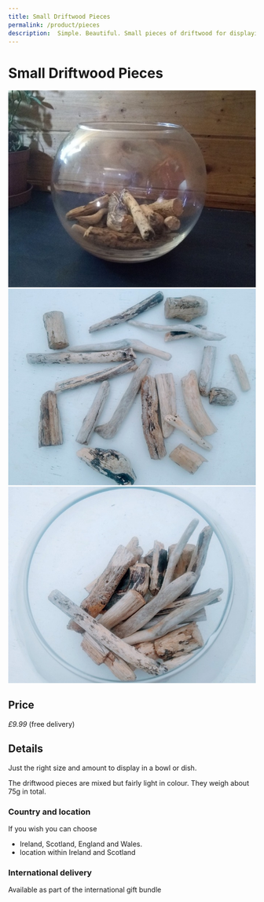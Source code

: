 ```yaml
---
title: Small Driftwood Pieces
permalink: /product/pieces
description:  Simple. Beautiful. Small pieces of driftwood for displaying in a bowl.
---
```


# Small Driftwood Pieces

<div class="row">
  <div class="column">
    <img src="/assets/images/bits1-680.jpg">
  </div> 
<div class="column">
 <img src="/assets/images/bits2-680.jpg">
</div> 
<div class="column">
    <img src="/assets/images/bits4-680.jpg">
 </div> 
<div class="column">
  
  </div>
 </div>

## Price

_£9.99_ (free delivery)

## Details
Just the right size and amount to display in 
a bowl or dish. 

The driftwood pieces are mixed but fairly light 
in colour. They weigh about 75g in total.
 
### Country and location
If you wish you can choose
- Ireland, Scotland, England and Wales. 
- location within Ireland and Scotland 



### International delivery
Available as part of the international gift bundle

